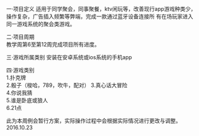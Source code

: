 一·项目定义
适用于同学聚会，同事聚餐，ktv闲玩等，改善现行app游戏种类少，操作复杂，广告插入频繁等弊端，完成一款通过蓝牙设备连接所
有在场玩家进入同一游戏系统的聚会类游戏。

二·项目周期  
教学周第6至第12周完成项目所有进度。

三·游戏所属类别
安装在安卓系统或ios系统的手机app

四·游戏类别  
1.扑克牌  
2.骰子（梭哈，789，吹牛，配对） 
3.真心话大冒险  
4.你说我猜  
5.谁是卧底或狼人  
6.21点

此为本周例会暂行方案，实际操作过程中会根据实际情况进行更改与调整。
2016.10.23
